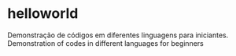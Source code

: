 # helloworld
Demonstração de códigos em diferentes linguagens para iniciantes. Demonstration of codes in different languages for beginners
